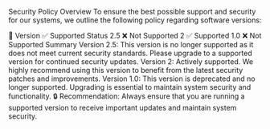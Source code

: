 

Security Policy Overview
To ensure the best possible support and security for our systems, we outline the following policy regarding software versions:

🚀 Version	✅ Supported Status
2.5	❌ Not Supported
2	✅ Supported
1.0	❌ Not Supported
Summary
Version 2.5: This version is no longer supported as it does not meet current security standards. Please upgrade to a supported version for continued security updates.
Version 2: Actively supported. We highly recommend using this version to benefit from the latest security patches and improvements.
Version 1.0: This version is deprecated and no longer supported. Upgrading is essential to maintain system security and functionality.
🔒 Recommendation: Always ensure that you are running a supported version to receive important updates and maintain system security.

